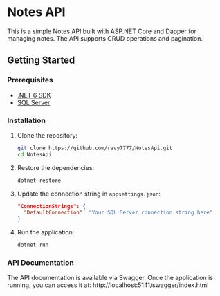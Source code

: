 # Notes API

This is a simple Notes API built with ASP.NET Core and Dapper for managing notes. The API supports CRUD operations and pagination.

## Getting Started

### Prerequisites

- [.NET 6 SDK](https://dotnet.microsoft.com/download/dotnet/6.0)
- [SQL Server](https://www.microsoft.com/en-us/sql-server/sql-server-downloads)

### Installation

1. Clone the repository:
    ```sh
    git clone https://github.com/ravy7777/NotesApi.git
    cd NotesApi
    ```

2. Restore the dependencies:
    ```sh
    dotnet restore
    ```

3. Update the connection string in `appsettings.json`:
    ```json
    "ConnectionStrings": {
      "DefaultConnection": "Your SQL Server connection string here"
    }
    ```

4. Run the application:
    ```sh
    dotnet run
    ```

### API Documentation

The API documentation is available via Swagger. Once the application is running, you can access it at: http://localhost:5141/swagger/index.html